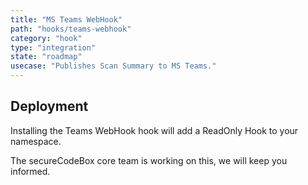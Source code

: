 ```yaml
---
title: "MS Teams WebHook"
path: "hooks/teams-webhook"
category: "hook"
type: "integration"
state: "roadmap"
usecase: "Publishes Scan Summary to MS Teams."
---
```


<!-- end -->

## Deployment

Installing the Teams WebHook hook will add a ReadOnly Hook to your namespace. 

The secureCodeBox core team is working on this, we will keep you informed.